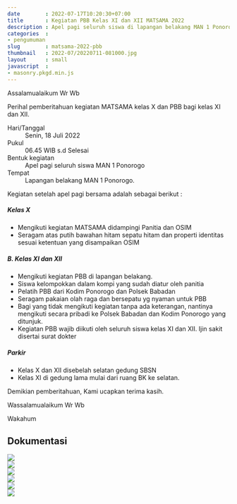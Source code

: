 ```yaml
---
date        : 2022-07-17T10:20:30+07:00
title       : Kegiatan PBB Kelas XI dan XII MATSAMA 2022
description : Apel pagi seluruh siswa di lapangan belakang MAN 1 Ponorogo
categories  :
- pengumuman
slug        : matsama-2022-pbb
thumbnail   : 2022-07/20220711-081000.jpg
layout      : small
javascript  :
- masonry.pkgd.min.js
---
```


Assalamualaikum Wr Wb

Perihal pemberitahuan kegiatan MATSAMA kelas X dan PBB bagi kelas XI dan XII.

<dl class="row">
    <dt class="col-sm-4 col-lg-4 col-xxl-3">Hari/Tanggal</dt>
    <dd class="col-sm-8 col-lg-8 col-xxl-9">Senin, 18 Juli 2022</dd>
    <dt class="col-sm-4 col-lg-4 col-xxl-3">Pukul</dt>
    <dd class="col-sm-8 col-lg-8 col-xxl-9">06.45 WIB s.d Selesai</dd>
    <dt class="col-sm-4 col-lg-4 col-xxl-3">Bentuk kegiatan</dt>
    <dd class="col-sm-8 col-lg-8 col-xxl-9">Apel pagi seluruh siswa MAN 1 Ponorogo</dd>
    <dt class="col-sm-4 col-lg-4 col-xxl-3">Tempat</dt>
    <dd class="col-sm-8 col-lg-8 col-xxl-9">Lapangan belakang MAN 1 Ponorogo.</dd>
</dl>

Kegiatan setelah apel pagi bersama adalah sebagai berikut :

##### Kelas X
- Mengikuti kegiatan MATSAMA didampingi Panitia dan OSIM
- Seragam atas putih bawahan hitam sepatu hitam dan properti identitas sesuai ketentuan yang disampaikan OSIM

##### B. Kelas XI dan XII
- Mengikuti kegiatan PBB di lapangan belakang.
- Siswa kelompokkan dalam kompi yang sudah diatur oleh panitia
- Pelatih PBB dari Kodim Ponorogo dan Polsek Babadan
- Seragam pakaian olah raga dan bersepatu yg nyaman untuk PBB
- Bagi yang tidak mengikuti kegiatan tanpa ada keterangan, nantinya mengikuti secara pribadi ke Polsek Babadan dan Kodim Ponorogo yang ditunjuk.
- Kegiatan PBB wajib diikuti oleh seluruh siswa kelas XI dan XII. Ijin sakit disertai surat dokter

##### Parkir
- Kelas X dan XII disebelah selatan gedung SBSN
- Kelas XI di gedung lama mulai dari ruang BK ke selatan.

Demikian pemberitahuan, Kami ucapkan terima kasih.

Wassalamualaikum Wr Wb

Wakahum

<h2 class="h4 pb-1 mt-5 mb-2">Dokumentasi</h2>
<div class="row row-cols-sm-2"  data-masonry='{"percentPosition": true }'>
    <div class="col mb-4"><img src="/assets/2022-07/20220720-183643.jpeg" class="img-fluid" /></div>
    <div class="col mb-4"><img src="/assets/2022-07/20220720-183644.jpeg" class="img-fluid" /></div>
    <div class="col mb-4"><img src="/assets/2022-07/20220720-183645.jpeg" class="img-fluid" /></div>
    <div class="col mb-4"><img src="/assets/2022-07/20220720-183646.jpeg" class="img-fluid" /></div>
    <div class="col mb-4"><img src="/assets/2022-07/20220720-183647.jpeg" class="img-fluid" /></div>
    <div class="col mb-4"><img src="/assets/2022-07/20220720-183648.jpeg" class="img-fluid" /></div>
</div>
